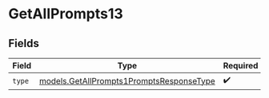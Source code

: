 # GetAllPrompts13


## Fields

| Field                                                                                      | Type                                                                                       | Required                                                                                   | Description                                                                                |
| ------------------------------------------------------------------------------------------ | ------------------------------------------------------------------------------------------ | ------------------------------------------------------------------------------------------ | ------------------------------------------------------------------------------------------ |
| `type`                                                                                     | [models.GetAllPrompts1PromptsResponseType](../models/getallprompts1promptsresponsetype.md) | :heavy_check_mark:                                                                         | N/A                                                                                        |